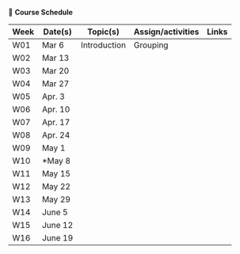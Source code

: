 🌱 **Course Schedule**

| Week | Date(s) | Topic(s) | Assign/activities | Links |
|------|------|----------|--------|-------|
|  W01    | Mar 6     |Introduction| Grouping       |       |
|  W02    | Mar 13 |          |        |       |
|  W03    | Mar 20 |          |        |       |
|  W04    | Mar 27 |          |        |       |
|  W05    | Apr. 3 |          |        |       |
|  W06    | Apr. 10 |          |        |       |
|  W07    | Apr. 17 |          |        |       |
|  W08    | Apr. 24 |          |        |       |
|  W09    | May 1 |          |        |       |
|  W10    | *May 8 |          |        |       |
|  W11    | May 15 |          |        |       |
|  W12    | May 22 |          |        |       |
|  W13    | May 29 |          |        |       |
|  W14    | June 5 |          |        |       |
|  W15    | June 12 |          |        |       |
|  W16    | June 19 |          |        |       |
